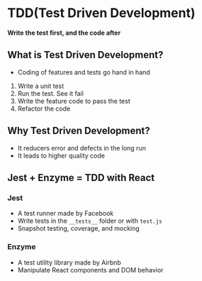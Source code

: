 # TDD(Test Driven Development)

**Write the test first, and the code after**

## What is Test Driven Development?

- Coding of features and tests go hand in hand

1. Write a unit test
2. Run the test. See it fail
3. Write the feature code to pass the test
4. Refactor the code

## Why Test Driven Development?

- It reducers error and defects in the long run
- It leads to higher quality code

## Jest + Enzyme = TDD with React

### Jest

- A test runner made by Facebook
- Write tests in the `__tests__` folder or with `test.js`
- Snapshot testing, coverage, and mocking

### Enzyme

- A test utility library made by Airbnb
- Manipulate React components and DOM behavior
